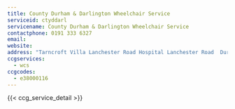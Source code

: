 ```yaml
---
title: County Durham & Darlington Wheelchair Service
serviceid: ctyddarl
servicename: County Durham & Darlington Wheelchair Service
contactphone: 0191 333 6327
email: 
website: 
address: "Tarncroft Villa Lanchester Road Hospital Lanchester Road  Durham County Durham DH1 5RD"
ccgservices:
  - wcs
ccgcodes:
  - e38000116
---
```


{{< ccg_service_detail >}}
